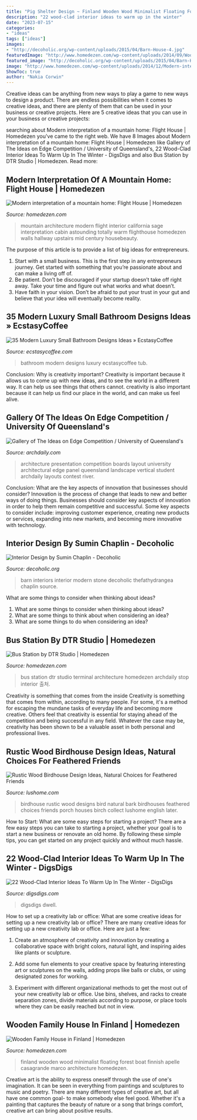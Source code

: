```yaml
---
title: "Pig Shelter Design ~ Finland Wooden Wood Minimalist Floating Forest Boat Finnish Apelle Casagrande Marco Architecture Homedezen"
description: "22 wood-clad interior ideas to warm up in the winter"
date: "2023-07-15"
categories:
- "ideas"
tags: ["ideas"]
images:
- "http://decoholic.org/wp-content/uploads/2015/04/Barn-House-4.jpg"
featuredImage: "http://www.homedezen.com/wp-content/uploads/2014/09/Wooden-Family-house-in-Finland-29-778x519.jpg"
featured_image: "http://decoholic.org/wp-content/uploads/2015/04/Barn-House-4.jpg"
image: "http://www.homedezen.com/wp-content/uploads/2014/12/Modern-interpretation-of-a-mountain-home-Flight-House-14.jpg"
ShowToc: true
author: "Nakia Corwin"
---
```



Creative ideas can be anything from new ways to play a game to new ways to design a product. There are endless possibilities when it comes to creative ideas, and there are plenty of them that can be used in your business or creative projects. Here are 5 creative ideas that you can use in your business or creative projects:

	

		
searching about Modern interpretation of a mountain home: Flight House | Homedezen you've came to the right web. We have 8 Images about Modern interpretation of a mountain home: Flight House | Homedezen like Gallery of The Ideas on Edge Competition / University of Queensland&#039;s, 22 Wood-Clad Interior Ideas To Warm Up In The Winter - DigsDigs and also Bus Station by DTR Studio | Homedezen. Read more:
		
    
## Modern Interpretation Of A Mountain Home: Flight House | Homedezen

<img loading=lazy src="http://www.homedezen.com/wp-content/uploads/2014/12/Modern-interpretation-of-a-mountain-home-Flight-House-14.jpg" onerror="this.onerror=null;this.src='https://tse4.mm.bing.net/th?id=OIP.k1kZT6YWZyz7bHHZW-SzKQHaFL&amp;pid=15.1';" alt="Modern interpretation of a mountain home: Flight House | Homedezen">

_Source: homedezen.com_

>mountain architecture modern flight interior california sage interpretation cabin astounding totally warm flighthouse homedezen walls hallway upstairs mid century housebeauty. 

	

The purpose of this article is to provide a list of big ideas for entrepreneurs.
1. Start with a small business. This is the first step in any entrepreneurs journey. Get started with something that you’re passionate about and can make a living off of.
2. Be patient. Don’t be discouraged if your startup doesn’t take off right away. Take your time and figure out what works and what doesn’t.
3. Have faith in your vision. Don’t be afraid to put your trust in your gut and believe that your idea will eventually become reality.

    
## 35 Modern Luxury Small Bathroom Designs Ideas » EcstasyCoffee

<img loading=lazy src="https://i2.wp.com/www.ecstasycoffee.com/wp-content/uploads/2016/10/Small-Bathroom-Design-Ideas-9.jpg?resize=554%2C828" onerror="this.onerror=null;this.src='https://tse1.mm.bing.net/th?id=OIP.cGhVTn5mZTJTT7ryVT9TQAHaLE&amp;pid=15.1';" alt="35 Modern Luxury Small Bathroom Designs Ideas » EcstasyCoffee">

_Source: ecstasycoffee.com_

>bathroom modern designs luxury ecstasycoffee tub. 

	

Conclusion: Why is creativity important?
Creativity is important because it allows us to come up with new ideas, and to see the world in a different way. It can help us see things that others cannot. creativity is also important because it can help us find our place in the world, and can make us feel alive.

    
## Gallery Of The Ideas On Edge Competition / University Of Queensland&#039;s

<img loading=lazy src="https://images.adsttc.com/media/images/55f8/1734/9644/1e13/1300/00b1/large_jpg/parramattaideasonedge_joshspillanerickhillleonmcbride_presentation.jpg?1442322204" onerror="this.onerror=null;this.src='https://tse3.mm.bing.net/th?id=OIP.qRrflxk-RsU3AtjidNitZwHaKf&amp;pid=15.1';" alt="Gallery of The Ideas on Edge Competition / University of Queensland&#039;s">

_Source: archdaily.com_

>architecture presentation competition boards layout university architectural edge panel queensland landscape vertical student archdaily layouts contest river. 

	

Conclusion: What are the key aspects of innovation that businesses should consider?
Innovation is the process of change that leads to new and better ways of doing things. Businesses should consider key aspects of innovation in order to help them remain competitive and successful. Some key aspects to consider include: improving customer experience, creating new products or services, expanding into new markets, and becoming more innovative with technology.

    
## Interior Design By Sumin Chaplin - Decoholic

<img loading=lazy src="http://decoholic.org/wp-content/uploads/2015/04/Barn-House-4.jpg" onerror="this.onerror=null;this.src='https://tse1.mm.bing.net/th?id=OIP.9-qmGHXp-uHK0cK7b4O6OAHaFo&amp;pid=15.1';" alt="Interior Design by Sumin Chaplin - Decoholic">

_Source: decoholic.org_

>barn interiors interior modern stone decoholic thefathydrangea chaplin source. 

	

What are some things to consider when thinking about ideas?
1. What are some things to consider when thinking about ideas?
2. What are some things to think about when considering an idea?
3. What are some things to do when considering an idea?

    
## Bus Station By DTR Studio | Homedezen

<img loading=lazy src="http://www.homedezen.com/wp-content/uploads/2015/05/Bus-Station-by-DTR-Studio-14.jpg" onerror="this.onerror=null;this.src='https://tse2.mm.bing.net/th?id=OIP.a1Wf0MPVyKPEzkMq6mJCHwHaFk&amp;pid=15.1';" alt="Bus Station by DTR Studio | Homedezen">

_Source: homedezen.com_

>bus station dtr studio terminal architecture homedezen archdaily stop interior 출처. 

	

Creativity is something that comes from the inside
Creativity is something that comes from within, according to many people. For some, it's a method for escaping the mundane tasks of everyday life and becoming more creative. Others feel that creativity is essential for staying ahead of the competition and being successful in any field. Whatever the case may be, creativity has been shown to be a valuable asset in both personal and professional lives.

    
## Rustic Wood Birdhouse Design Ideas, Natural Choices For Feathered Friends

<img loading=lazy src="https://www.lushome.com/wp-content/uploads/2018/11/rustic-wood-birdhouse-designs-17.jpg" onerror="this.onerror=null;this.src='https://tse4.mm.bing.net/th?id=OIP.reLUBDmfWEoCuS1zYqsv7gHaJ8&amp;pid=15.1';" alt="Rustic Wood Birdhouse Design Ideas, Natural Choices for Feathered Friends">

_Source: lushome.com_

>birdhouse rustic wood designs bird natural bark birdhouses feathered choices friends porch houses birch collect lushome english later. 

	

How to Start: What are some easy steps for starting a project?
There are a few easy steps you can take to starting a project, whether your goal is to start a new business or renovate an old home. By following these simple tips, you can get started on any project quickly and without much hassle.

    
## 22 Wood-Clad Interior Ideas To Warm Up In The Winter - DigsDigs

<img loading=lazy src="https://www.digsdigs.com/photos/wood-clad-interior-ideas-to-warm-up-in-the-winter-8.jpg" onerror="this.onerror=null;this.src='https://tse3.mm.bing.net/th?id=OIP.lL75HDA7tLIgVpH_df-5fgHaJ4&amp;pid=15.1';" alt="22 Wood-Clad Interior Ideas To Warm Up In The Winter - DigsDigs">

_Source: digsdigs.com_

>digsdigs dwell. 

	

How to set up a creativity lab or office: What are some creative ideas for setting up a new creativity lab or office?
There are many creative ideas for setting up a new creativity lab or office. Here are just a few: 
1. Create an atmosphere of creativity and innovation by creating a collaborative space with bright colors, natural light, and inspiring aides like plants or sculpture.

2. Add some fun elements to your creative space by featuring interesting art or sculptures on the walls, adding props like balls or clubs, or using designated zones for working.

3. Experiment with different organizational methods to get the most out of your new creativity lab or office. Use bins, shelves, and racks to create separation zones, divide materials according to purpose, or place tools where they can be easily reached but not in view.

    
## Wooden Family House In Finland | Homedezen

<img loading=lazy src="http://www.homedezen.com/wp-content/uploads/2014/09/Wooden-Family-house-in-Finland-29-778x519.jpg" onerror="this.onerror=null;this.src='https://tse3.mm.bing.net/th?id=OIP.wXbad0ef5_4ROUE7Gko2IAEyDM&amp;pid=15.1';" alt="Wooden Family House in Finland | Homedezen">

_Source: homedezen.com_

>finland wooden wood minimalist floating forest boat finnish apelle casagrande marco architecture homedezen. 

	

Creative art is the ability to express oneself through the use of one's imagination. It can be seen in everything from paintings and sculptures to music and poetry. There are many different types of creative art, but all have one common goal- to make somebody else feel good. Whether it's a painting that captures the beauty of nature or a song that brings comfort, creative art can bring about positive results.

